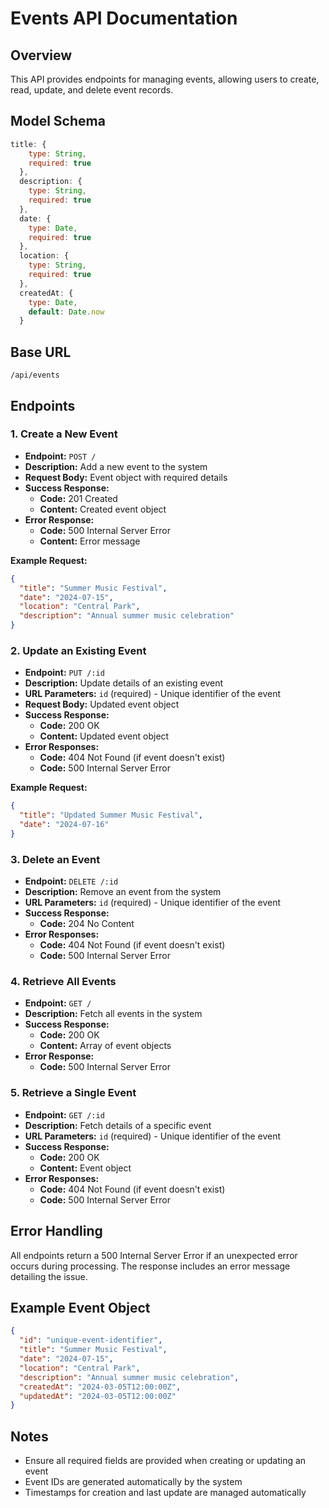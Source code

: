 # Events API Documentation

## Overview
This API provides endpoints for managing events, allowing users to create, read, update, and delete event records.

## Model Schema

```javascript
title: {
    type: String,
    required: true
  },
  description: {
    type: String,
    required: true
  },
  date: {
    type: Date,
    required: true
  },
  location: {
    type: String,
    required: true
  },
  createdAt: {
    type: Date,
    default: Date.now
  }
```

## Base URL
`/api/events`

## Endpoints

### 1. Create a New Event
- **Endpoint:** `POST /`
- **Description:** Add a new event to the system
- **Request Body:** Event object with required details
- **Success Response:** 
  - **Code:** 201 Created
  - **Content:** Created event object
- **Error Response:**
  - **Code:** 500 Internal Server Error
  - **Content:** Error message

**Example Request:**
```json
{
  "title": "Summer Music Festival",
  "date": "2024-07-15",
  "location": "Central Park",
  "description": "Annual summer music celebration"
}
```

### 2. Update an Existing Event
- **Endpoint:** `PUT /:id`
- **Description:** Update details of an existing event
- **URL Parameters:** `id` (required) - Unique identifier of the event
- **Request Body:** Updated event object
- **Success Response:**
  - **Code:** 200 OK
  - **Content:** Updated event object
- **Error Responses:**
  - **Code:** 404 Not Found (if event doesn't exist)
  - **Code:** 500 Internal Server Error

**Example Request:**
```json
{
  "title": "Updated Summer Music Festival",
  "date": "2024-07-16"
}
```

### 3. Delete an Event
- **Endpoint:** `DELETE /:id`
- **Description:** Remove an event from the system
- **URL Parameters:** `id` (required) - Unique identifier of the event
- **Success Response:**
  - **Code:** 204 No Content
- **Error Responses:**
  - **Code:** 404 Not Found (if event doesn't exist)
  - **Code:** 500 Internal Server Error

### 4. Retrieve All Events
- **Endpoint:** `GET /`
- **Description:** Fetch all events in the system
- **Success Response:**
  - **Code:** 200 OK
  - **Content:** Array of event objects
- **Error Response:**
  - **Code:** 500 Internal Server Error

### 5. Retrieve a Single Event
- **Endpoint:** `GET /:id`
- **Description:** Fetch details of a specific event
- **URL Parameters:** `id` (required) - Unique identifier of the event
- **Success Response:**
  - **Code:** 200 OK
  - **Content:** Event object
- **Error Responses:**
  - **Code:** 404 Not Found (if event doesn't exist)
  - **Code:** 500 Internal Server Error

## Error Handling
All endpoints return a 500 Internal Server Error if an unexpected error occurs during processing. The response includes an error message detailing the issue.

## Example Event Object
```json
{
  "id": "unique-event-identifier",
  "title": "Summer Music Festival",
  "date": "2024-07-15",
  "location": "Central Park",
  "description": "Annual summer music celebration",
  "createdAt": "2024-03-05T12:00:00Z",
  "updatedAt": "2024-03-05T12:00:00Z"
}
```

## Notes
- Ensure all required fields are provided when creating or updating an event
- Event IDs are generated automatically by the system
- Timestamps for creation and last update are managed automatically
